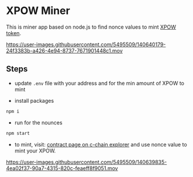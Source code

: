 # XPOW Miner

This is miner app based on node.js to find nonce values to mint [XPOW token](https://www.xpowermine.com/about).




https://user-images.githubusercontent.com/5495509/140640179-24f3383b-a426-4e94-8737-7671901448c1.mov


## Steps

* update `.env` file with your address and for the min amount of XPOW to mint

* install packages
```sh
npm i
```
* run for the nounces
```sh
npm start
```

* to mint, 
visit: [contract page on c-chain explorer](https://cchain.explorer.avax.network/address/0x74A68215AEdf59f317a23E87C13B848a292F27A4/write-contract)
and use nonce value to mint your XPOW.

https://user-images.githubusercontent.com/5495509/140639835-4ea02f37-90a7-4315-820c-feaeff8f9051.mov

